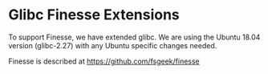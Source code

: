 # Glibc Finesse Extensions

To support Finesse, we have extended glibc.  We are using the Ubuntu 18.04 version (glibc-2.27) with any Ubuntu specific changes needed.

Finesse is described at https://github.com/fsgeek/finesse


